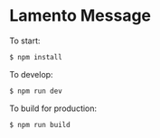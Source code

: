 # Lamento Message

To start:

```bash
$ npm install
```

To develop:

```bash
$ npm run dev
```



To build for production:

```bash
$ npm run build
```